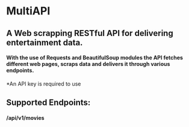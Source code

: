 # MultiAPI
## A Web scrapping RESTful API for delivering entertainment data.
#### With the use of Requests and BeautifulSoup modules the API fetches different web pages, scraps data and delivers it through various endpoints.<br/>
*An API key is required to use

## Supported Endpoints:
#### /api/v1/movies
